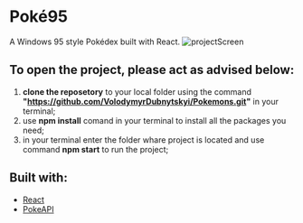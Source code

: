 # Poké95

A Windows 95 style Pokédex built with React.
![projectScreen](https://user-images.githubusercontent.com/57453386/87676067-70c23480-c778-11ea-9ec7-66463b8b4c52.png)

## To open the project, please act as advised below:
1. **clone the reposetory** to your local folder using the command **"https://github.com/VolodymyrDubnytskyi/Pokemons.git"** in your terminal;
2. use **npm install** comand in your terminal to install all the packages you need;
3. in your terminal enter the folder whare project is located and use command **npm start** to run the project;

## Built with:
* [React](https://reactjs.org/)
* [PokeAPI](https://pokeapi.co/)